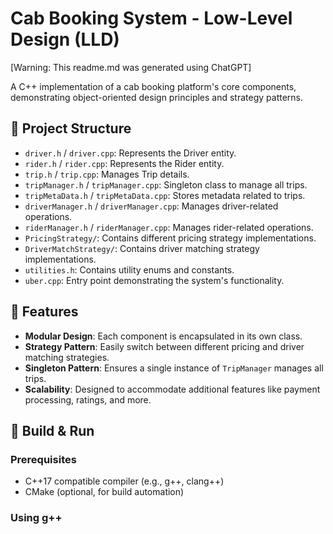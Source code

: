 # Cab Booking System - Low-Level Design (LLD)

[Warning: This readme.md was generated using ChatGPT]

A C++ implementation of a cab booking platform's core components, demonstrating object-oriented design principles and strategy patterns.

## 📁 Project Structure

- `driver.h` / `driver.cpp`: Represents the Driver entity.
- `rider.h` / `rider.cpp`: Represents the Rider entity.
- `trip.h` / `trip.cpp`: Manages Trip details.
- `tripManager.h` / `tripManager.cpp`: Singleton class to manage all trips.
- `tripMetaData.h` / `tripMetaData.cpp`: Stores metadata related to trips.
- `driverManager.h` / `driverManager.cpp`: Manages driver-related operations.
- `riderManager.h` / `riderManager.cpp`: Manages rider-related operations.
- `PricingStrategy/`: Contains different pricing strategy implementations.
- `DriverMatchStrategy/`: Contains driver matching strategy implementations.
- `utilities.h`: Contains utility enums and constants.
- `uber.cpp`: Entry point demonstrating the system's functionality.

## 🚀 Features

- **Modular Design**: Each component is encapsulated in its own class.
- **Strategy Pattern**: Easily switch between different pricing and driver matching strategies.
- **Singleton Pattern**: Ensures a single instance of `TripManager` manages all trips.
- **Scalability**: Designed to accommodate additional features like payment processing, ratings, and more.

## 🔧 Build & Run

### Prerequisites

- C++17 compatible compiler (e.g., g++, clang++)
- CMake (optional, for build automation)

### Using g++


